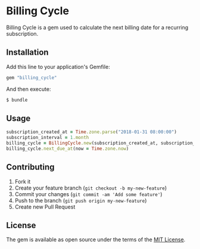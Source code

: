 # Billing Cycle

Billing Cycle is a gem used to calculate the next billing date for a recurring subscription.

## Installation

Add this line to your application's Gemfile:

```ruby
gem "billing_cycle"
```

And then execute:

```bash
$ bundle
```

## Usage

```ruby
subscription_created_at = Time.zone.parse("2018-01-31 08:00:00")
subscription_interval = 1.month
billing_cycle = BillingCycle.new(subscription_created_at, subscription_interval)
billing_cycle.next_due_at(now = Time.zone.now)
```

## Contributing

1. Fork it
2. Create your feature branch (`git checkout -b my-new-feature`)
3. Commit your changes (`git commit -am 'Add some feature'`)
4. Push to the branch (`git push origin my-new-feature`)
5. Create new Pull Request

## License
The gem is available as open source under the terms of the [MIT License](http://opensource.org/licenses/MIT).
